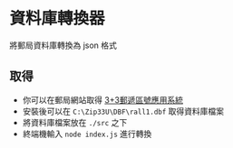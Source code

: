 # 資料庫轉換器
將郵局資料庫轉換為 json 格式
## 取得
- 你可以在郵局網站取得 [3+3郵遞區號應用系統](https://www.post.gov.tw/post/internet/Download/all_list.jsp?ID=2201#dl_link_2735)
- 安裝後可以在 `C:\Zip33U\DBF\rall1.dbf` 取得資料庫檔案
- 將資料庫檔案放在 `./src` 之下
- 終端機輸入 `node index.js` 進行轉換


